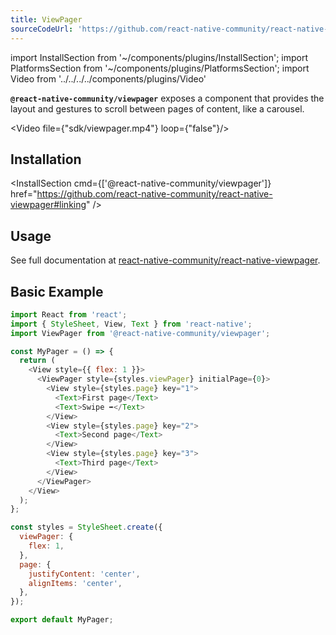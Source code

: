 ```yaml
---
title: ViewPager
sourceCodeUrl: 'https://github.com/react-native-community/react-native-viewpager'
---
```


import InstallSection from '~/components/plugins/InstallSection';
import PlatformsSection from '~/components/plugins/PlatformsSection';
import Video from '../../../../components/plugins/Video'

**`@react-native-community/viewpager`** exposes a component that provides the layout and gestures to scroll between pages of content, like a carousel.

<Video file={"sdk/viewpager.mp4"} loop={"false"}/>

<PlatformsSection android emulator ios simulator />

## Installation

<InstallSection cmd={['@react-native-community/viewpager']} href="https://github.com/react-native-community/react-native-viewpager#linking" />

## Usage

See full documentation at [react-native-community/react-native-viewpager](https://github.com/react-native-community/react-native-viewpager).

## Basic Example

```js
import React from 'react';
import { StyleSheet, View, Text } from 'react-native';
import ViewPager from '@react-native-community/viewpager';

const MyPager = () => {
  return (
    <View style={{ flex: 1 }}>
      <ViewPager style={styles.viewPager} initialPage={0}>
        <View style={styles.page} key="1">
          <Text>First page</Text>
          <Text>Swipe ➡️</Text>
        </View>
        <View style={styles.page} key="2">
          <Text>Second page</Text>
        </View>
        <View style={styles.page} key="3">
          <Text>Third page</Text>
        </View>
      </ViewPager>
    </View>
  );
};

const styles = StyleSheet.create({
  viewPager: {
    flex: 1,
  },
  page: {
    justifyContent: 'center',
    alignItems: 'center',
  },
});

export default MyPager;
```
